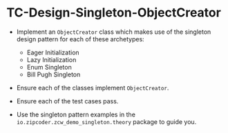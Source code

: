 # TC-Design-Singleton-ObjectCreator

* Implement an `ObjectCreator` class which makes use of the singleton design pattern for each of these archetypes:
  * Eager Initialization
  * Lazy Initialization
  * Enum Singleton
  * Bill Pugh Singleton

* Ensure each of the classes implement `ObjectCreator`.
* Ensure each of the test cases pass.
* Use the singleton pattern examples in the `io.zipcoder.zcw_demo_singleton.theory` package to guide you.
